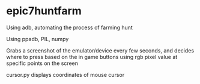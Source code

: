 # epic7huntfarm
Using adb, automating the process of farming hunt


Using ppadb, PIL, numpy

Grabs a screenshot of the emulator/device every few seconds, and decides where to press based on the in game buttons using rgb pixel value at specific points on the screen

cursor.py displays coordinates of mouse cursor
